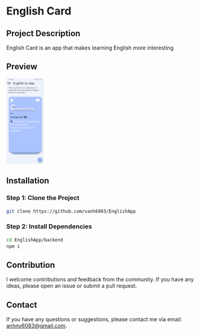 # English Card

## Project Description

English Card is an app that makes learning English more interesting

## Preview

<!-- [![English Card Preview](demo_thumbnail.png)](https://www.youtube.com/watch?v=eFZRFAqbIUA) -->

<a href="link_to_video">
  <img src="demo_thumbnail.png" alt="English Card Preview" style="max-width: 100px">
</a>

## Installation

### Step 1: Clone the Project

```bash
git clone https://github.com/vanh6803/EnglishApp
```

### Step 2: Install Dependencies

```bash
cd EnglishApp/backend
npm i
```

## Contribution

I welcome contributions and feedback from the community. If you have any ideas, please open an issue or submit a pull request.

## Contact

If you have any questions or suggestions, please contact me via email: anhnv6083@gmail.com.
